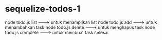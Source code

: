 # sequelize-todos-1
node todo.js list ---> untuk menampilkan list
node todo.js add <task> ---> untuk menambahkan task
node todo.js delete <id> ---> untuk menghapus task
node todo.js complete <id> ---> untuk membuat task selesai
 
